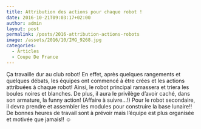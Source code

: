 ```yaml
---
title: Attribution des actions pour chaque robot !
date: 2016-10-21T09:03:17+02:00
author: admin
layout: post
permalink: /posts/2016-attribution-actions-robots
image: /assets/2016/10/IMG_9268.jpg
categories:
  - Articles
  - Coupe De France
---
```

Ça travaille dur au club robot!
En effet, après quelques rangements et quelques débats, les équipes ont commencé à être crées et les actions attribuées à chaque robot! Ainsi, le robot principal ramassera et triera les boules noires et blanches. De plus, il aura le privilège d’avoir caché, dans son armature, la funny action! (Affaire à suivre…!)
Pour le robot secondaire, il devra prendre et assembler les modules pour construire la base lunaire!! De bonnes heures de travail sont à prévoir mais l’équipe est plus organisée et motivée que jamais!! ☺️
